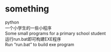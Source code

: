 # something
python  
一个小学生的一些小程序  
Some small programs for a primary school student  
运行run.bat即可构建EXE程序  
Run “run.bat” to build exe program  

